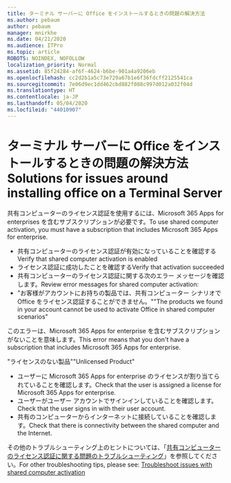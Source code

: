 ```yaml
---
title: ターミナル サーバーに Office をインストールするときの問題の解決方法
ms.author: pebaum
author: pebaum
manager: mnirkhe
ms.date: 04/21/2020
ms.audience: ITPro
ms.topic: article
ROBOTS: NOINDEX, NOFOLLOW
localization_priority: Normal
ms.assetid: 85f24284-af6f-4624-b6be-901a4a9206eb
ms.openlocfilehash: cc2d2b1a5c73e729a67b1e6f36fdcff2125541ca
ms.sourcegitcommit: 7e06d9ec1dd462cbd882f088c997d012a032f04d
ms.translationtype: HT
ms.contentlocale: ja-JP
ms.lasthandoff: 05/04/2020
ms.locfileid: "44010907"
---
```

# <a name="solutions-for-issues-around-installing-office-on-a-terminal-server"></a><span data-ttu-id="cab2d-102">ターミナル サーバーに Office をインストールするときの問題の解決方法</span><span class="sxs-lookup"><span data-stu-id="cab2d-102">Solutions for issues around installing office on a Terminal Server</span></span>

<span data-ttu-id="cab2d-103">共有コンピューターのライセンス認証を使用するには、Microsoft 365 Apps for enterprises を含むサブスクリプションが必要です。</span><span class="sxs-lookup"><span data-stu-id="cab2d-103">To use shared computer activation, you must have a subscription that includes Microsoft 365 Apps for enterprise.</span></span>
  
- <span data-ttu-id="cab2d-104">共有コンピューターのライセンス認証が有効になっていることを確認する</span><span class="sxs-lookup"><span data-stu-id="cab2d-104">Verify that shared computer activation is enabled</span></span>
- <span data-ttu-id="cab2d-105">ライセンス認証に成功したことを確認する</span><span class="sxs-lookup"><span data-stu-id="cab2d-105">Verify that activation succeeded</span></span>
- <span data-ttu-id="cab2d-106">共有コンピューターのライセンス認証に関する次のエラー メッセージを確認します。</span><span class="sxs-lookup"><span data-stu-id="cab2d-106">Review error messages for shared computer activation:</span></span>
- <span data-ttu-id="cab2d-107">"お客様がアカウントにお持ちの製品では、共有コンピューター シナリオで Office をライセンス認証することができません。"</span><span class="sxs-lookup"><span data-stu-id="cab2d-107">"The products we found in your account cannot be used to activate Office in shared computer scenarios"</span></span>
  
<span data-ttu-id="cab2d-108">このエラーは、Microsoft 365 Apps for enterprise を含むサブスクリプションがないことを意味します。</span><span class="sxs-lookup"><span data-stu-id="cab2d-108">This error means that you don't have a subscription that includes Microsoft 365 Apps for enterprise.</span></span>

<span data-ttu-id="cab2d-109">"ライセンスのない製品"</span><span class="sxs-lookup"><span data-stu-id="cab2d-109">"Unlicensed Product"</span></span>

- <span data-ttu-id="cab2d-110">ユーザーに Microsoft 365 Apps for enterprise のライセンスが割り当てられていることを確認します。</span><span class="sxs-lookup"><span data-stu-id="cab2d-110">Check that the user is assigned a license for Microsoft 365 Apps for enterprise.</span></span>
- <span data-ttu-id="cab2d-111">ユーザーがユーザー アカウントでサインインしていることを確認します。</span><span class="sxs-lookup"><span data-stu-id="cab2d-111">Check that the user signs in with their user account.</span></span>
- <span data-ttu-id="cab2d-112">共有のコンピューターからインターネットに接続していることを確認します。</span><span class="sxs-lookup"><span data-stu-id="cab2d-112">Check that there is connectivity between the shared computer and the Internet.</span></span>

<span data-ttu-id="cab2d-113">その他のトラブルシューティング上のヒントについては、「[共有コンピューターのライセンス認証に関する問題のトラブルシューティング](https://docs.microsoft.com/DeployOffice/troubleshoot-shared-computer-activation)」を参照してください。</span><span class="sxs-lookup"><span data-stu-id="cab2d-113">For other troubleshooting tips, please see: [Troubleshoot issues with shared computer activation](https://docs.microsoft.com/DeployOffice/troubleshoot-shared-computer-activation)</span></span>
